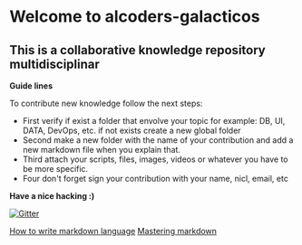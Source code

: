 # Welcome to alcoders-galacticos #

## This is a collaborative knowledge repository multidisciplinar ##

**Guide lines**

To contribute new knowledge follow the next steps:

* First verify if exist a folder that envolve your topic for example: DB, UI, DATA, DevOps, etc. if not exists create a new global folder
* Second make a new folder with the name of your contribution and add a new markdown file when you explain that.
* Third attach your scripts, files, images, videos or whatever you have to be more specific.
* Four don't forget sign your contribution with your name, nicl, email, etc

**Have a nice hacking :)**

[![Gitter](https://badges.gitter.im/Join%20Chat.svg)](https://gitter.im/h1pp1e/alcoders-galacticos?utm_source=badge&utm_medium=badge&utm_campaign=pr-badge)

[How to write markdown language](https://help.github.com/articles/markdown-basics/)
[Mastering markdown](https://guides.github.com/features/mastering-markdown/)
